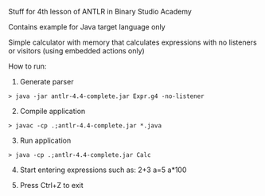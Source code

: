 Stuff for 4th lesson of ANTLR in Binary Studio Academy

Contains example for Java target language only

Simple calculator with memory that calculates expressions with no listeners or visitors (using embedded actions only)

How to run:
1) Generate parser
```shell
> java -jar antlr-4.4-complete.jar Expr.g4 -no-listener
```

2) Compile application
```shell
> javac -cp .;antlr-4.4-complete.jar *.java
```

3) Run application
```shell
> java -cp .;antlr-4.4-complete.jar Calc
```

4) Start entering expressions such as:
2+3
a=5
a*100

5) Press Ctrl+Z to exit



